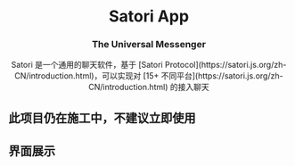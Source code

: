<div align=center>
<h1>Satori App</h1>
<h3>The Universal Messenger</h3>
Satori 是一个通用的聊天软件，基于 [Satori Protocol](https://satori.js.org/zh-CN/introduction.html)，可以实现对 [15+ 不同平台](https://satori.js.org/zh-CN/introduction.html) 的接入聊天
</div>


## 此项目仍在施工中，不建议立即使用

## 界面展示


